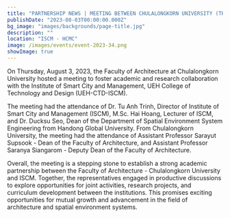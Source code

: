 ```yaml
---
title: "PARTNERSHIP NEWS | MEETING BETWEEN CHULALONGKORN UNIVERSITY (THAILAND) AND INSTITUTE OF SMART CITY AND MANAGEMENT - UEH COLLEGE OF TECHNOLOGY AND DESIGN (ISCM)"
publishDate: "2023-08-03T00:00:00.000Z"
bg_image: "images/backgrounds/page-title.jpg"
description: "" 
location: "ISCM - HCMC"
image: /images/events/event-2023-34.png
showImage: true
---
```

On Thursday, August 3, 2023, the Faculty of Architecture at Chulalongkorn University hosted a meeting to foster academic and research collaboration with the Institute of Smart City and Management, UEH College of Technology and Design (UEH-CTD-ISCM).

The meeting had the attendance of Dr. Tu Anh Trinh, Director of Institute of Smart City and Management (ISCM), M.Sc. Hai Hoang, Lecturer of ISCM, and Dr. Ducksu Seo, Dean of the Department of Spatial Environment System Engineering from Handong Global University. From Chulalongkorn University, the meeting had the attendance of Assistant Professor Sarayut Supsook - Dean of the Faculty of Architecture, and Assistant Professor Saranya Siangarom - Deputy Dean of the Faculty of Architecture.

Overall, the meeting is a stepping stone to establish a strong academic partnership between the Faculty of Architecture - Chulalongkorn University and ISCM. Together, the representatives engaged in productive discussions to explore opportunities for joint activities, research projects, and curriculum development between the institutions. This promises exciting opportunities for mutual growth and advancement in the field of architecture and spatial environment systems.